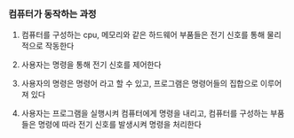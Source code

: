### 컴퓨터가 동작하는 과정

1. 컴퓨터를 구성하는 cpu, 메모리와 같은 하드웨어 부품들은 전기 신호를 통해 물리적으로 작동한다

2. 사용자는 명령을 통해 전기 신호를 제어한다

3. 사용자의 명령은 명령어 라고 할 수 있고, 프로그램은 명령어들의 집합으로 이루어져 있다

4. 사용자는 프로그램을 실행시켜 컴퓨터에게 명령을 내리고, 컴퓨터를 구성하는 부품들은 명령에 따라 전기 신호를 발생시켜 명령을 처리한다
